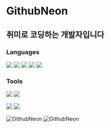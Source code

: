 # GithubNeon
## 취미로 코딩하는 개발자입니다
### Languages
<img src="https://img.shields.io/badge/Python-3776AB?style=flat&logo=Python&logoColor=white"/></a>
<img src="https://img.shields.io/badge/Javascript-F7DF1E?style=flat&logo=Javascript&logoColor=white"/></a>
<img src="https://img.shields.io/badge/Java-2945f1?style=flat&logo=JAVA&logoColor=white"/></a>
<img src="https://img.shields.io/badge/html-E34F26?style=flat&logo=html5&logoColor=white"/></a>
<img src="https://img.shields.io/badge/css-1572B6?style=flat&logo=css3&logoColor=white"/></a>

### Tools
<img src="https://img.shields.io/badge/Visual Studio Code-007ACC?style=flat&logo=Visual Studio Code&logoColor=white"/></a>
<img src="https://img.shields.io/badge/IntelliJ IDEA-000000?style=flat&logo=IntelliJ IDEA&logoColor=white"/></a>

<img src="https://img.shields.io/badge/Github-181717?style=flat&logo=Github&logoColor=white"/></a>
<img src="https://img.shields.io/badge/Git-F05032?style=flat&logo=Git&logoColor=white"/></a>

![GithubNeon](https://github-readme-stats.vercel.app/api?username=GithubNeon&show_icons=true&theme=github_dark)
![GithubNeon](https://github-readme-stats.vercel.app/api/top-langs/?username=GithubNeon&langs_count=3&layout=compact&theme=github_dark)
